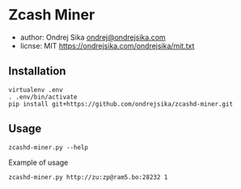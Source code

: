 # Zcash Miner

- author: Ondrej Sika <ondrej@ondrejsika.com>
- licnse: MIT <https://ondrejsika.com/ondrejsika/mit.txt>

## Installation

```
virtualenv .env
. .env/bin/activate
pip install git+https://github.com/ondrejsika/zcashd-miner.git
```

## Usage


```
zcashd-miner.py --help
```

Example of usage

```
zcashd-miner.py http://zu:zp@ram5.bo:28232 1
```
